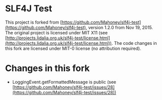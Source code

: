 SLF4J Test
============

This project is forked from [https://github.com/Mahoney/slf4j-test](https://github.com/Mahoney/slf4j-test), version 1.2.0 from Nov 19, 2015.
The original project is licensed under MIT X11 (see [http://projects.lidalia.org.uk/slf4j-test/license.html](http://projects.lidalia.org.uk/slf4j-test/license.html)). The code changes in this fork are licensed under MIT-0 license (no attribution required).  

Changes in this fork
=============

  * LoggingEvent.getFormattedMessage is public (see [https://github.com/Mahoney/slf4j-test/issues/28](https://github.com/Mahoney/slf4j-test/issues/28))

